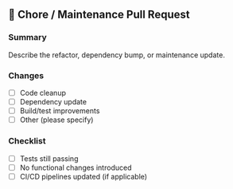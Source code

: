 ## 🧹 Chore / Maintenance Pull Request

### Summary
Describe the refactor, dependency bump, or maintenance update.

### Changes
- [ ] Code cleanup
- [ ] Dependency update
- [ ] Build/test improvements
- [ ] Other (please specify)

### Checklist
- [ ] Tests still passing
- [ ] No functional changes introduced
- [ ] CI/CD pipelines updated (if applicable)
